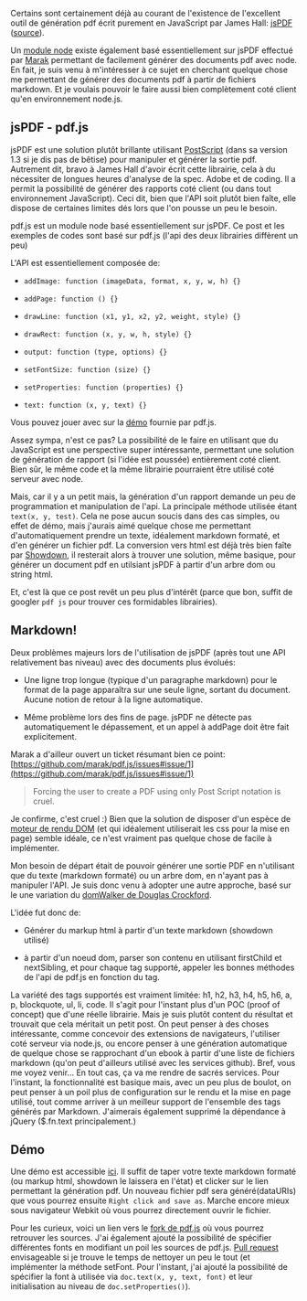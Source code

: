 <!--config
{
  "Title": "pdf.js et génération markdown vers pdf",
  "Author": "Mickael Daniel",
  "Date": "Apr 09 2011 18:00:00 GMT+0100 (CDT)",
  "Categories": "javascript, node",
  "Tags": "javascript, markdown, node, pdf"
}
config-->

Certains sont certainement déjà au courant de l'existence de l'excellent outil de génération pdf écrit purement en JavaScript par James Hall: [jsPDF](http://snapshotmedia.co.uk/blog/jspdf) ([source](https://github.com/MrRio/jsPDF)).

Un [module node](https://github.com/marak/pdf.js) existe également basé essentiellement sur jsPDF effectué par [Marak](https://github.com/marak/) permettant de facilement générer des documents pdf avec node. En fait, je suis venu à m'intéresser à ce sujet en cherchant quelque chose me permettant de générer des documents pdf à partir de fichiers markdown. Et je voulais pouvoir le faire aussi bien complètement coté client qu'en environnement node.js.

## jsPDF - pdf.js

jsPDF est une solution plutôt brillante utilisant [PostScript](http://fr.wikipedia.org/wiki/PostScript) (dans sa version 1.3 si je dis pas de bêtise) pour manipuler et générer la sortie pdf. Autrement dit, bravo à James Hall d'avoir écrit cette librairie, cela à du nécessiter de longues heures d'analyse de la spec. Adobe et de coding. Il a permit la possibilité de générer des rapports coté client (ou dans tout environnement JavaScript). Ceci dit, bien que l'API soit plutôt bien faîte, elle dispose de certaines limites dés lors que l'on pousse un peu le besoin.

pdf.js est un module node basé essentiellement sur jsPDF. Ce post et les exemples de codes sont basé sur pdf.js (l'api des deux librairies diffèrent un peu)

L'API est essentiellement composée de:

* `addImage: function (imageData, format, x, y, w, h) {}`

* `addPage: function () {}`

* `drawLine: function (x1, y1, x2, y2, weight, style) {}`

* `drawRect: function (x, y, w, h, style) {}`

* `output: function (type, options) {}`

* `setFontSize: function (size) {}`

* `setProperties: function (properties) {}`

* `text: function (x, y, text) {}`

Vous pouvez jouer avec sur la [démo](http://www.maraksquires.com/pdf.js/) fournie par pdf.js.

Assez sympa, n'est ce pas? La possibilité de le faire en utilisant que du JavaScript est une perspective super intéressante, permettant une solution de génération de rapport (si l'idée est poussée) entièrement coté client. Bien sûr, le même code et la même librairie pourraient être utilisé coté serveur avec node.

Mais, car il y a un petit mais, la génération d'un rapport demande un peu de programmation et manipulation de l'api. La principale méthode utilisée étant `text(x, y, test)`. Cela ne pose aucun soucis dans des cas simples, ou effet de démo, mais j'aurais aimé quelque chose me permettant d'automatiquement prendre un texte, idéalement markdown formaté, et d'en générer un fichier pdf. La conversion vers html est déjà très bien faîte par [Showdown](http://www.showdown.im/), il resterait alors à trouver une solution, même basique, pour générer un document pdf en utilsiant jsPDF à partir d'un arbre dom ou string html.

Et, c'est là que ce post revêt un peu plus d'intérêt (parce que bon, suffit de googler `pdf js` pour trouver ces formidables librairies).

## Markdown!

Deux problèmes majeurs lors de l'utilisation de jsPDF (après tout une API relativement bas niveau) avec des documents plus évolués:

* Une ligne trop longue (typique d'un paragraphe markdown) pour le format de la page apparaîtra sur une seule ligne, sortant du document. Aucune notion de retour à la ligne automatique.

* Même problème lors des fins de page. jsPDF ne détecte pas automatiquement le dépassement, et un appel à addPage doit être fait explicitement.

Marak a d'ailleur ouvert un ticket résumant bien ce point: [https://github.com/marak/pdf.js/issues#issue/1](https://github.com/marak/pdf.js/issues#issue/1)

> Forcing the user to create a PDF using only Post Script notation is cruel.

Je confirme, c'est cruel :) Bien que la solution de disposer d'un espèce de [moteur de rendu DOM](https://github.com/marak/pdf.js/issues#issue/2) (et qui idéalement utiliserait les css pour la mise en page) semble idéale, ce n'est vraiment pas quelque chose de facile à implémenter.

Mon besoin de départ était de pouvoir générer une sortie PDF en n'utilisant que du texte (markdown formaté) ou un arbre dom, en n'ayant pas à manipuler l'API. Je suis donc venu à adopter une autre approche, basé sur le une variation du [domWalker de Douglas Crockford](http://www.javascriptworkshop.com/wp-content/uploads/pdf/AnInconvenientAPI.pdf).

L'idée fut donc de:

* Générer du markup html à partir d'un texte markdown (showdown utilisé)

* à partir d'un noeud dom, parser son contenu en utilisant firstChild et nextSibling, et pour chaque tag supporté, appeler les bonnes méthodes de l'api de pdf.js en fonction du tag.

La variété des tags supportés est vraiment limitée: h1, h2, h3, h4, h5, h6, a, p, blockquote, ul, li, code. Il s'agit pour l'instant plus d'un POC (proof of concept) que d'une réelle librairie. Mais je suis plutôt content du résultat et trouvait que cela méritait un petit post. On peut penser à des choses intéressante, comme concevoir des extensions de navigateurs, l'utiliser coté serveur via node.js, ou encore penser à une génération automatique de quelque chose se rapprochant d'un ebook à partir d'une liste de fichiers markdown (qu'on peut d'ailleurs utilisé avec les services github). Bref, vous me voyez venir... En tout cas, ça va me rendre de sacrés services. Pour l'instant, la fonctionnalité est basique mais, avec un peu plus de boulot, on peut penser à un poil plus de configuration sur le rendu et la mise en page utilisé, tout comme arriver à un meilleur support de l'ensemble des tags générés par Markdown. J'aimerais également supprimé la dépendance à jQuery ($.fn.text principalement.)

<h2 id="demo">Démo</h2>

Une démo est accessible [ici](http://mklabs.github.com/pdf.js/markdown/). Il suffit de taper votre texte markdown formaté (ou markup html, showdown le laissera en l'état) et clicker sur le lien permettant la génération pdf. Un nouveau fichier pdf sera généré(dataURIs) que vous pourrez ensuite `Right click and save as`. Marche encore mieux sous navigateur Webkit où vous pourrez directement ouvrir le fichier.

Pour les curieux, voici un lien vers le [fork de pdf.js](https://github.com/mklabs/pdf.js/tree/markdown-pdf) où vous pourrez retrouver les sources. J'ai également ajouté la possibilité de spécifier différentes fonts en modifiant un poil les sources de pdf.js. [Pull request](https://github.com/marak/pdf.js/issues#issue/3) envisageable si je trouve le temps de nettoyer un peu le tout (et implémenter la méthode setFont. Pour l'instant, j'ai ajouté la possibilité de spécifier la font à utilisée via `doc.text(x, y, text, font)` et leur initialisation au niveau de `doc.setProperties()`).

